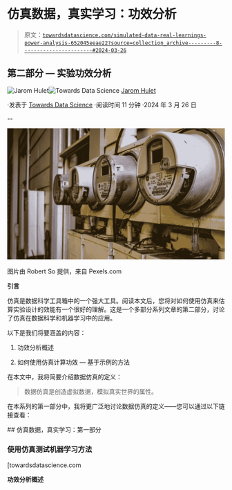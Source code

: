 # 仿真数据，真实学习：功效分析

> 原文：[`towardsdatascience.com/simulated-data-real-learnings-power-analysis-652045eeae22?source=collection_archive---------8-----------------------#2024-03-26`](https://towardsdatascience.com/simulated-data-real-learnings-power-analysis-652045eeae22?source=collection_archive---------8-----------------------#2024-03-26)

## 第二部分 — 实验功效分析

[](https://medium.com/@jarom.hulet?source=post_page---byline--652045eeae22--------------------------------)![Jarom Hulet](https://medium.com/@jarom.hulet?source=post_page---byline--652045eeae22--------------------------------)[](https://towardsdatascience.com/?source=post_page---byline--652045eeae22--------------------------------)![Towards Data Science](https://towardsdatascience.com/?source=post_page---byline--652045eeae22--------------------------------) [Jarom Hulet](https://medium.com/@jarom.hulet?source=post_page---byline--652045eeae22--------------------------------)

·发表于 [Towards Data Science](https://towardsdatascience.com/?source=post_page---byline--652045eeae22--------------------------------) ·阅读时间 11 分钟 ·2024 年 3 月 26 日

--

![](img/f2e441f19ba6c23cc6e9bfc2e546691c.png)

图片由 Robert So 提供，来自 Pexels.com

**引言**

仿真是数据科学工具箱中的一个强大工具。阅读本文后，您将对如何使用仿真来估算实验设计的效能有一个很好的理解。这是一个多部分系列文章的第二部分，讨论了仿真在数据科学和机器学习中的应用。

以下是我们将要涵盖的内容：

1.  功效分析概述

1.  如何使用仿真计算功效 — 基于示例的方法

在本文中，我将简要介绍数据仿真的定义：

> 数据仿真是创造虚拟数据，模拟真实世界的属性。

在本系列的第一部分中，我将更广泛地讨论数据仿真的定义——您可以通过以下链接查看：

[](/simulated-data-real-learnings-part-1-dccb52667e32?source=post_page-----652045eeae22--------------------------------) ## 仿真数据，真实学习：第一部分

### 使用仿真测试机器学习方法

[towardsdatascience.com

**功效分析概述**

